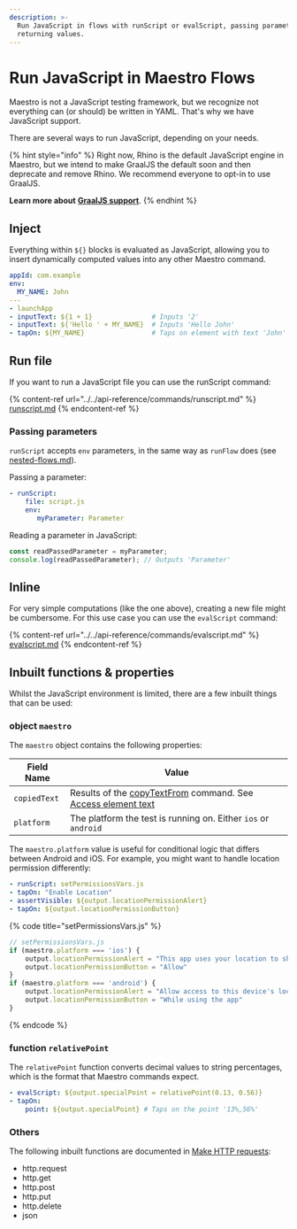 ```yaml
---
description: >-
  Run JavaScript in flows with runScript or evalScript, passing parameters and
  returning values.
---
```


# Run JavaScript in Maestro Flows

Maestro is not a JavaScript testing framework, but we recognize not everything can (or should) be written in YAML. That's why we have JavaScript support.

There are several ways to run JavaScript, depending on your needs.

{% hint style="info" %}
Right now, Rhino is the default JavaScript engine in Maestro, but we intend to make GraalJS the default soon and then deprecate and remove Rhino. We recommend everyone to opt-in to use GraalJS.

**Learn more about** [**GraalJS support**](graaljs-support.md).
{% endhint %}

## Inject

Everything within `${}` blocks is evaluated as JavaScript, allowing you to insert dynamically computed values into any other Maestro command.

```yaml
appId: com.example
env:
  MY_NAME: John
---
- launchApp
- inputText: ${1 + 1}               # Inputs '2'
- inputText: ${'Hello ' + MY_NAME}  # Inputs 'Hello John'
- tapOn: ${MY_NAME}                 # Taps on element with text 'John'
```

## Run file

If you want to run a JavaScript file you can use the runScript command:

{% content-ref url="../../api-reference/commands/runscript.md" %}
[runscript.md](../../api-reference/commands/runscript.md)
{% endcontent-ref %}

### Passing parameters

`runScript` accepts `env` parameters, in the same way as `runFlow` does (see [nested-flows.md](../nested-flows.md "mention")).

Passing a parameter:

```yaml
- runScript:
    file: script.js
    env:
       myParameter: Parameter
```

Reading a parameter in JavaScript:

```javascript
const readPassedParameter = myParameter;
console.log(readPassedParameter); // Outputs 'Parameter'
```

## Inline

For very simple computations (like the one above), creating a new file might be cumbersome. For this use case you can use the `evalScript` command:

{% content-ref url="../../api-reference/commands/evalscript.md" %}
[evalscript.md](../../api-reference/commands/evalscript.md)
{% endcontent-ref %}

## Inbuilt functions & properties

Whilst the JavaScript environment is limited, there are a few inbuilt things that can be used:

### object `maestro`

The `maestro` object contains the following properties:

| Field Name   | Value                                                                                                                                  |
| ------------ | -------------------------------------------------------------------------------------------------------------------------------------- |
| `copiedText` | Results of the [copyTextFrom](../../api-reference/commands/copytextfrom.md) command. See [Access element text](access-element-text.md) |
| `platform`   | The platform the test is running on. Either `ios` or `android`                                                                         |

The `maestro.platform` value is useful for conditional logic that differs between Android and iOS. For example, you might want to handle location permission differently:

```yaml
- runScript: setPermissionsVars.js
- tapOn: "Enable Location"
- assertVisible: ${output.locationPermissionAlert}
- tapOn: ${output.locationPermissionButton}
```

{% code title="setPermissionsVars.js" %}
```javascript
// setPermissionsVars.js
if (maestro.platform === 'ios') {
    output.locationPermissionAlert = "This app uses your location to show you information about your local environment"
    output.locationPermissionButton = "Allow"
}
if (maestro.platform === 'android') {
    output.locationPermissionAlert = "Allow access to this device's location?"
    output.locationPermissionButton = "While using the app"
}
```
{% endcode %}

### function `relativePoint`

The `relativePoint` function converts decimal values to string percentages, which is the format that Maestro commands expect.

```yaml
- evalScript: ${output.specialPoint = relativePoint(0.13, 0.56)}
- tapOn:
    point: ${output.specialPoint} # Taps on the point '13%,56%'
```

### Others

The following inbuilt functions are documented in [Make HTTP requests](make-http-s-requests.md):

* http.request
* http.get
* http.post
* http.put
* http.delete
* json
